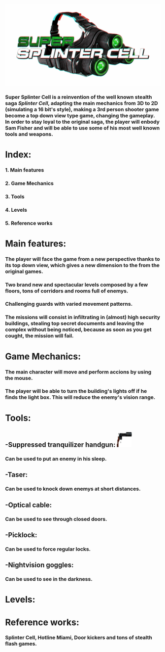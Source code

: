 <head>
	<link href="https://fonts.googleapis.com/css?family=Anton|Russo+One|Sarpanch|Stalinist+One" rel="stylesheet">
</head>

<p align= "center">
<img src=	"https://github.com/ErGuille33/TeamSpaghetto/blob/master/SuperSplinterCell/src/GameArt/GifGafas.gif?raw=true">
</p> 

### Super Splinter Cell is a reinvention of the well known stealth saga *Splinter Cell*, adapting the main mechanics from 3D to 2D (simulating a 16 bit's style), making a 3rd person shooter game become a top down view type game, changing the gameplay. In order to stay loyal to the original saga, the player will enbody Sam Fisher and will be able to use some of his most well known tools and weapons.  
  
  
# Index:   
  
### 1. Main features  
### 2. Game Mechanics 
### 3. Tools 
### 4. Levels  
### 5. Reference works  
  

# Main features:

### The player will face the game from a new perspective thanks to its top down view, which gives a new dimension to the from the original games.  
### Two brand new and spectacular levels composed by a few floors, tons of corridors and rooms full of enemys.
### Challenging guards with varied movement patterns.
### The missions will consist in infiltrating in (almost) high security buildings, stealing top secret documents and leaving the complex without being noticed, because as soon as you get cought, the mission will fail.  
  
# Game Mechanics:  

### The main character will move and perform accions by using the mouse.
### The player will be able to turn the building's lights off if he finds the light box. This will reduce the enemy's vision range.  

# Tools:  
##	-Suppressed tranquilizer handgun: <a href="url"><img src="https://github.com/ErGuille33/TeamSpaghetto/blob/master/SuperSplinterCell/src/images/silenced%20pistol.png?raw=true"  height="48" width="48" ></a>
### Can be used to put an enemy in his sleep.
##	-Taser: 
### Can be used to knock down enemys at short distances.
##	-Optical cable: 
### Can be used to see through closed doors.
##	-Picklock: 
### Can be used to force regular locks.
##	-Nightvision goggles: 
### Can be used to see in the darkness.  

# Levels:  

# Reference works:  
### Splinter Cell, Hotline Miami, Door kickers and tons of stealth flash games.  